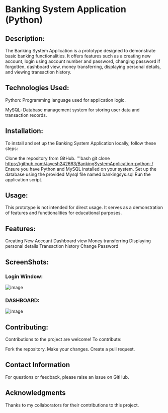# **Banking System Application (Python)**

## **Description:**

The Banking System Application is a prototype designed to demonstrate basic banking functionalities. It offers features such as a creating new account, login using account number and password, changing password if forgotten, dashboard view, money transferring, displaying personal details, and viewing transaction history.

## Technologies Used:

Python: Programming language used for application logic.

MySQL: Database management system for storing user data and transaction records.

## Installation:
To install and set up the Banking System Application locally, follow these steps:

Clone the repository from GitHub.
'''bash
git clone https://github.com/Jayesh242663/BankingSystemApplication-python-/
Ensure you have Python and MySQL installed on your system.
Set up the database using the provided Mysql file named bankingsys.sql
Run the application script.

## Usage:
This prototype is not intended for direct usage. It serves as a demonstration of features and functionalities for educational purposes.

## Features:
Creating New Account
Dashboard view
Money transferring
Displaying personal details
Transaction history
Change Password

## ScreenShots:

### Login Window:
![image](https://github.com/Jayesh242663/BankingSystemApplication-python-/assets/87438326/967124c0-4e42-4669-8abe-503a7a2696c4)

### DASHBOARD:
![image](https://github.com/Jayesh242663/BankingSystemApplication-python-/assets/87438326/618a7240-27c8-4c44-9d06-c3c5d06f84b9)


## Contributing:
Contributions to the project are welcome! To contribute:

Fork the repository.
Make your changes.
Create a pull request.

## Contact Information
For questions or feedback, please raise an issue on GitHub.

## Acknowledgments
Thanks to my collaborators for their contributions to this project.
